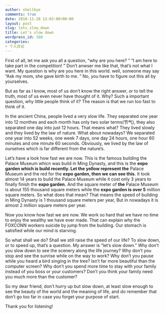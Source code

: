 ```yaml
---
author: shellbye
comments: true
date: 2010-11-28 12:03:00+00:00
layout: post
slug: lets_slow_down
title: Let's slow down
wordpress_id: 169
categories:
- 个人日记
---
```


First of all, let me ask you all a question, “why are you here? ” “I am here to take part in the competition! ” Don’t anwser me like that, that’s not what I want. My question is why are you here in this world. well, someone may say “Ask my mom, she gave birth to me. ” No, you have to figure out this all by yourselves.

But as far as I know, most of us don’t know the right answer, or to tell the truth, most of us even never have thought of it. Why? Such a important question, why little people think of it? The reason is that we run too fast to think of it.

In the ancient China, people lived a very slow life. They separated one year into 12 monthes and each month has only two solar terms(节气), they also separated one day into just 12 hours. That means what? They lived slowly and they lived by the law of nature. What about nowadays? We separated one year into 52 weeks, one week 7 days, one day 24 hours, one hour 60 minutes and one minute 60 seconds. Obviously, we lived by the law of ourselves which is far different from the nature’s.

Let’s have a look how fast we are now. This is the famous building the Palace Museum whicn was build in Ming Dynasty, and this is the **expo garden which is build recently. Let the yellow represent the** Palace Museum and the red for the **expo garden, then we can see this.** It took almost 14 years to build the Palace Museum while it cost only 3 years to finally finish the **expo garden.** And the square meter of **the** Palace Museum is about 155 thousand square meters while the **expo garden is over 5** million square meters. So what does that mean? That means the speed of building in Ming Dynasty is 1 thousand square meters per year, But in nowadays it is almost 2 million square meters per year. 

Now you know how fast we are now. We work so hard that we have no time to enjoy the wealthy we have ever made. That can explain why the FOXCONN workers suicide by jump from the building. Our stomach is satisfied while our mind is starving.

So what shall we do? Shall we still raise the speed of our life? To slow down, or to speed up, that’s a question. My answer is “let’s slow down.” Why don’t you slow down to see the scenery along the life journey? Why don’t you stop and see the sunrise while on the way to work? Why don’t you pause while you heard a bird singing in the tree? Isn’t far more beautiful than the computer screen? Why don’t you spend more time to stay with your family instead of you boss or your customers? Don’t you think your family need you much more than the customer?

So my dear friend, don’t hurry up but slow down, at least slow enough to see the beauty of the world and the meaning of life, and do remember that don’t go too far in case you forget your purpose of start.

Thank you for listening!
